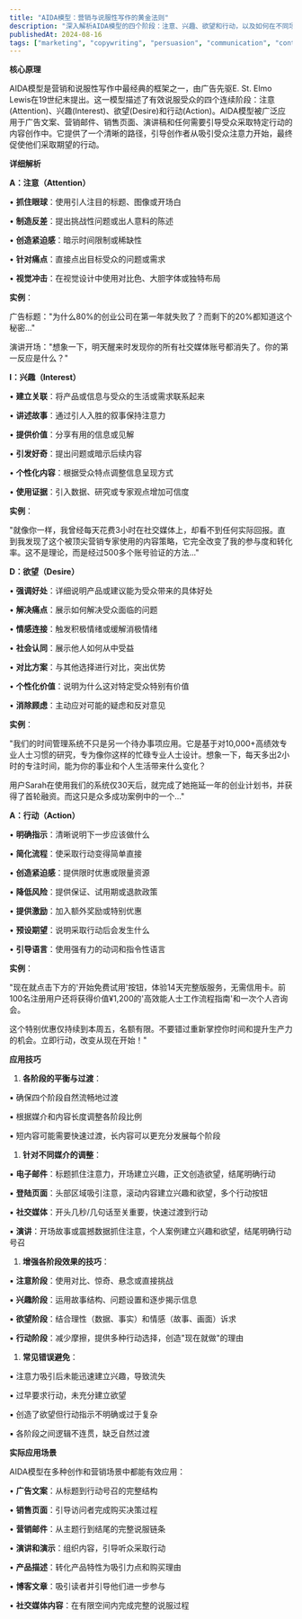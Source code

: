 ```yaml
---
title: "AIDA模型：营销与说服性写作的黄金法则"
description: "深入解析AIDA模型的四个阶段：注意、兴趣、欲望和行动，以及如何在不同场景中有效运用这一经典营销框架"
publishedAt: 2024-08-16
tags: ["marketing", "copywriting", "persuasion", "communication", "content-strategy"]
---
```


**核心原理**

AIDA模型是营销和说服性写作中最经典的框架之一，由广告先驱E. St. Elmo Lewis在19世纪末提出。这一模型描述了有效说服受众的四个连续阶段：注意(Attention)、兴趣(Interest)、欲望(Desire)和行动(Action)。AIDA模型被广泛应用于广告文案、营销邮件、销售页面、演讲稿和任何需要引导受众采取特定行动的内容创作中。它提供了一个清晰的路径，引导创作者从吸引受众注意力开始，最终促使他们采取期望的行动。

**详细解析**

**A：注意（Attention）**

• **抓住眼球**：使用引人注目的标题、图像或开场白

• **制造反差**：提出挑战性问题或出人意料的陈述

• **创造紧迫感**：暗示时间限制或稀缺性

• **针对痛点**：直接点出目标受众的问题或需求

• **视觉冲击**：在视觉设计中使用对比色、大胆字体或独特布局

**实例**：

广告标题："为什么80%的创业公司在第一年就失败了？而剩下的20%都知道这个秘密..."

演讲开场："想象一下，明天醒来时发现你的所有社交媒体账号都消失了。你的第一反应是什么？"

**I：兴趣（Interest）**

• **建立关联**：将产品或信息与受众的生活或需求联系起来

• **讲述故事**：通过引人入胜的叙事保持注意力

• **提供价值**：分享有用的信息或见解

• **引发好奇**：提出问题或暗示后续内容

• **个性化内容**：根据受众特点调整信息呈现方式

• **使用证据**：引入数据、研究或专家观点增加可信度

**实例**：

"就像你一样，我曾经每天花费3小时在社交媒体上，却看不到任何实际回报。直到我发现了这个被顶尖营销专家使用的内容策略，它完全改变了我的参与度和转化率。这不是理论，而是经过500多个账号验证的方法..."

**D：欲望（Desire）**

• **强调好处**：详细说明产品或建议能为受众带来的具体好处

• **解决痛点**：展示如何解决受众面临的问题

• **情感连接**：触发积极情绪或缓解消极情绪

• **社会认同**：展示他人如何从中受益

• **对比方案**：与其他选择进行对比，突出优势

• **个性化价值**：说明为什么这对特定受众特别有价值

• **消除顾虑**：主动应对可能的疑虑和反对意见

**实例**：

"我们的时间管理系统不只是另一个待办事项应用。它是基于对10,000+高绩效专业人士习惯的研究，专为像你这样的忙碌专业人士设计。想象一下，每天多出2小时的专注时间，能为你的事业和个人生活带来什么变化？

用户Sarah在使用我们的系统仅30天后，就完成了她拖延一年的创业计划书，并获得了首轮融资。而这只是众多成功案例中的一个..."

**A：行动（Action）**

• **明确指示**：清晰说明下一步应该做什么

• **简化流程**：使采取行动变得简单直接

• **创造紧迫感**：提供限时优惠或限量资源

• **降低风险**：提供保证、试用期或退款政策

• **提供激励**：加入额外奖励或特别优惠

• **预设期望**：说明采取行动后会发生什么

• **引导语言**：使用强有力的动词和指令性语言

**实例**：

"现在就点击下方的'开始免费试用'按钮，体验14天完整版服务，无需信用卡。前100名注册用户还将获得价值¥1,200的'高效能人士工作流程指南'和一次个人咨询会。

这个特别优惠仅持续到本周五，名额有限。不要错过重新掌控你时间和提升生产力的机会。立即行动，改变从现在开始！"

**应用技巧**

1. **各阶段的平衡与过渡**：

▪ 确保四个阶段自然流畅地过渡

▪ 根据媒介和内容长度调整各阶段比例

▪ 短内容可能需要快速过渡，长内容可以更充分发展每个阶段

1. **针对不同媒介的调整**：

▪ **电子邮件**：标题抓住注意力，开场建立兴趣，正文创造欲望，结尾明确行动

▪ **登陆页面**：头部区域吸引注意，滚动内容建立兴趣和欲望，多个行动按钮

▪ **社交媒体**：开头几秒/几句话至关重要，快速过渡到行动

▪ **演讲**：开场故事或震撼数据抓住注意，个人案例建立兴趣和欲望，结尾明确行动号召

1. **增强各阶段效果的技巧**：

▪ **注意阶段**：使用对比、惊奇、悬念或直接挑战

▪ **兴趣阶段**：运用故事结构、问题设置和逐步揭示信息

▪ **欲望阶段**：结合理性（数据、事实）和情感（故事、画面）诉求

▪ **行动阶段**：减少摩擦，提供多种行动选择，创造"现在就做"的理由

1. **常见错误避免**：

▪ 注意力吸引后未能迅速建立兴趣，导致流失

▪ 过早要求行动，未充分建立欲望

▪ 创造了欲望但行动指示不明确或过于复杂

▪ 各阶段之间逻辑不连贯，缺乏自然过渡

**实际应用场景**

AIDA模型在多种创作和营销场景中都能有效应用：

• **广告文案**：从标题到行动号召的完整结构

• **销售页面**：引导访问者完成购买决策过程

• **营销邮件**：从主题行到结尾的完整说服链条

• **演讲和演示**：组织内容，引导听众采取行动

• **产品描述**：转化产品特性为吸引力点和购买理由

• **博客文章**：吸引读者并引导他们进一步参与

• **社交媒体内容**：在有限空间内完成完整的说服过程
